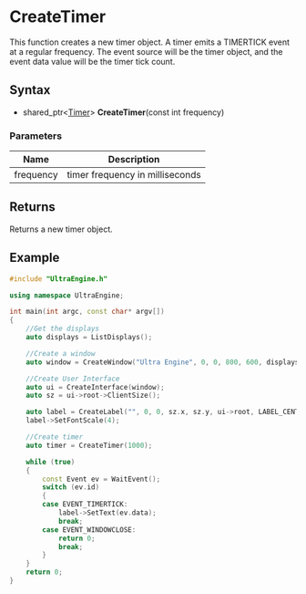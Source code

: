 # CreateTimer #
This function creates a new timer object. A timer emits a TIMERTICK event at a regular frequency. The event source will be the timer object, and the event data value will be the timer tick count.

## Syntax ##
- shared_ptr<[Timer](Timer.md)\> **CreateTimer**(const int frequency)

### Parameters ###
| Name | Description |
| --- | --- |
| frequency | timer frequency in milliseconds |

## Returns ##
Returns a new timer object.

## Example ##

```c++
#include "UltraEngine.h"

using namespace UltraEngine;

int main(int argc, const char* argv[])
{
    //Get the displays
    auto displays = ListDisplays();

    //Create a window
    auto window = CreateWindow("Ultra Engine", 0, 0, 800, 600, displays[0]);

    //Create User Interface
    auto ui = CreateInterface(window);
    auto sz = ui->root->ClientSize();

    auto label = CreateLabel("", 0, 0, sz.x, sz.y, ui->root, LABEL_CENTER | LABEL_MIDDLE);
    label->SetFontScale(4);

    //Create timer
    auto timer = CreateTimer(1000);

    while (true)
    {
        const Event ev = WaitEvent();
        switch (ev.id)
        {
        case EVENT_TIMERTICK:
            label->SetText(ev.data);
            break;
        case EVENT_WINDOWCLOSE:
            return 0;
            break;
        }
    }
    return 0;
}
```
